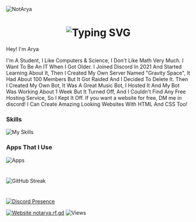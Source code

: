 ![NotArya](https://media.discordapp.net/attachments/1066393122088693770/1066614376318120006/banner.png?width=1025&height=297)

<h1 align="center"><img src="https://readme-typing-svg.demolab.com?font=Jetbrains+Mono&size=35&duration=3000&pause=1000&color=A4E3F8&center=true&vCenter=true&width=1000&height=40&lines=I'm+Arya;I+Create+Discord+Bots+And+Servers;I+Chill+And+Code;Welcome!" alt="Typing SVG" /></h1>

Hey! I'm Arya

I'm A Student, I Like Computers & Science, I Don't Like Math Very Much. I Want To Be An IT When I Got Older. I Joined Discord In 2021 And Started Learning About It, Then I Created My Own Server Named "Gravity Space", It Had About 100 Members But It Got Raided And I Decided To Delete It. Then I Created My Own Bot, It Was A Great Music Bot, I Hosted It And My Bot Was Working About 1 Week But It Turned Off, And I Couldn't Find Any Free Hosting Service, So I Kept It Off. If you want a website for free, DM me in discord! I Can Create Amazing Looking Websites With HTML And CSS Too!
### Skills
![My Skills](https://skillicons.dev/icons?i=discord,js,html,css,nodejs)

### Apps That I Use
![Apps](https://skillicons.dev/icons?i=vscode,discord,instagram,github)

# 
![GitHub Streak](https://streak-stats.demolab.com?user=NotAryaaa&theme=tokyonight&hide_border=true)

#
[![Discord Presence](https://lanyard.cnrad.dev/api/1021859420747071559)](https://discord.com/users/1021859420747071559)


[![Website notarya.rf.gd](https://img.shields.io/website-up-down-green-red/http/shields.io.svg)](https://notarya.rf.gd)
<img src="https://komarev.com/ghpvc/?username=NotAryaaa&color=brightgreen" alt="Views" />

